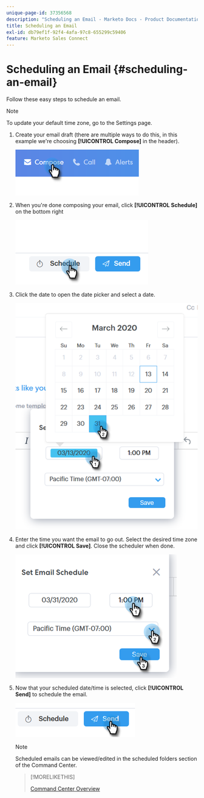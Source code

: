 ```yaml
---
unique-page-id: 37356568
description: "Scheduling an Email - Marketo Docs - Product Documentation"
title: Scheduling an Email
exl-id: db79ef1f-92f4-4afa-97c8-655299c59406
feature: Marketo Sales Connect
---
```

# Scheduling an Email {#scheduling-an-email}

Follow these easy steps to schedule an email.

>[!NOTE]
>
>To update your default time zone, go to the Settings page.

1. Create your email draft (there are multiple ways to do this, in this example we're choosing **[!UICONTROL Compose]** in the header).

   ![](assets/one-1.png)

1. When you're done composing your email, click **[!UICONTROL Schedule]** on the bottom right

   ![](assets/two-1.png)

1. Click the date to open the date picker and select a date.

   ![](assets/three-1.png)

1. Enter the time you want the email to go out. Select the desired time zone and click **[!UICONTROL Save]**. Close the scheduler when done.

   ![](assets/four-1.png)

1. Now that your scheduled date/time is selected, click **[!UICONTROL Send]** to schedule the email.

   ![](assets/five-1.png)

   >[!NOTE]
   >
   >Scheduled emails can be viewed/edited in the scheduled folders section of the Command Center.

   >[!MORELIKETHIS]
   >
   >[Command Center Overview](/help/marketo/product-docs/marketo-sales-connect/email/command-center/command-center-overview.md)
